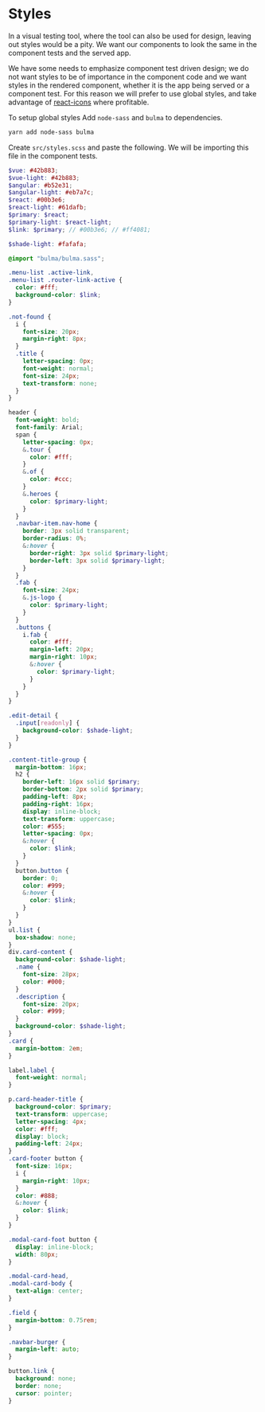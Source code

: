 # Styles

In a visual testing tool, where the tool can also be used for design, leaving out styles would be a pity. We want our components to look the same in the component tests and the served app.

We have some needs to emphasize component test driven design; we do not want styles to be of importance in the component code and we want styles in the rendered component, whether it is the app being served or a component test. For this reason we will prefer to use global styles, and take advantage of [react-icons](https://react-icons.github.io/react-icons) where profitable.

To setup global styles Add `node-sass` and `bulma` to dependencies.

```bash
yarn add node-sass bulma
```

Create `src/styles.scss` and paste the following. We will be importing this file in the component tests.

```scss
$vue: #42b883;
$vue-light: #42b883;
$angular: #b52e31;
$angular-light: #eb7a7c;
$react: #00b3e6;
$react-light: #61dafb;
$primary: $react;
$primary-light: $react-light;
$link: $primary; // #00b3e6; // #ff4081;

$shade-light: #fafafa;

@import "bulma/bulma.sass";

.menu-list .active-link,
.menu-list .router-link-active {
  color: #fff;
  background-color: $link;
}

.not-found {
  i {
    font-size: 20px;
    margin-right: 8px;
  }
  .title {
    letter-spacing: 0px;
    font-weight: normal;
    font-size: 24px;
    text-transform: none;
  }
}

header {
  font-weight: bold;
  font-family: Arial;
  span {
    letter-spacing: 0px;
    &.tour {
      color: #fff;
    }
    &.of {
      color: #ccc;
    }
    &.heroes {
      color: $primary-light;
    }
  }
  .navbar-item.nav-home {
    border: 3px solid transparent;
    border-radius: 0%;
    &:hover {
      border-right: 3px solid $primary-light;
      border-left: 3px solid $primary-light;
    }
  }
  .fab {
    font-size: 24px;
    &.js-logo {
      color: $primary-light;
    }
  }
  .buttons {
    i.fab {
      color: #fff;
      margin-left: 20px;
      margin-right: 10px;
      &:hover {
        color: $primary-light;
      }
    }
  }
}

.edit-detail {
  .input[readonly] {
    background-color: $shade-light;
  }
}

.content-title-group {
  margin-bottom: 16px;
  h2 {
    border-left: 16px solid $primary;
    border-bottom: 2px solid $primary;
    padding-left: 8px;
    padding-right: 16px;
    display: inline-block;
    text-transform: uppercase;
    color: #555;
    letter-spacing: 0px;
    &:hover {
      color: $link;
    }
  }
  button.button {
    border: 0;
    color: #999;
    &:hover {
      color: $link;
    }
  }
}
ul.list {
  box-shadow: none;
}
div.card-content {
  background-color: $shade-light;
  .name {
    font-size: 28px;
    color: #000;
  }
  .description {
    font-size: 20px;
    color: #999;
  }
  background-color: $shade-light;
}
.card {
  margin-bottom: 2em;
}

label.label {
  font-weight: normal;
}

p.card-header-title {
  background-color: $primary;
  text-transform: uppercase;
  letter-spacing: 4px;
  color: #fff;
  display: block;
  padding-left: 24px;
}
.card-footer button {
  font-size: 16px;
  i {
    margin-right: 10px;
  }
  color: #888;
  &:hover {
    color: $link;
  }
}

.modal-card-foot button {
  display: inline-block;
  width: 80px;
}

.modal-card-head,
.modal-card-body {
  text-align: center;
}

.field {
  margin-bottom: 0.75rem;
}

.navbar-burger {
  margin-left: auto;
}

button.link {
  background: none;
  border: none;
  cursor: pointer;
}
```
